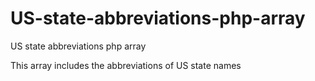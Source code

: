 US-state-abbreviations-php-array
================================

US state abbreviations php array

This array includes the abbreviations of US state names
